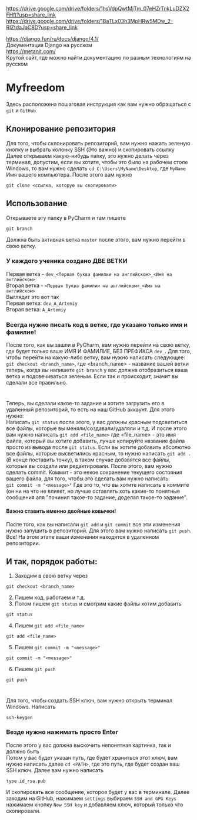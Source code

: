 https://drive.google.com/drive/folders/1hsVdpQwtMjTm_07eHZrTnkLuDZX2FHft?usp=share_link
https://drive.google.com/drive/folders/1BaTLx03h3MpHRw5MDw_2-RIZtdaJaC8D?usp=share_link

https://django.fun/ru/docs/django/4.1/  
Документация Django на русском  
https://metanit.com/  
Крутой сайт, где можно найти документацию по разным технологиям на русском

# Myfreedom

Здесь расположена пошаговая инструкция как вам нужно обращаться с `git` и `GitHub`

## Клонирование репозитория
Для того, чтобы склонировать репозиторий, вам нужно нажать зеленую кнопку и выбрать колонку SSH (Это важно) и скопировать ссылку  
Далее открываем какую-нибудь папку, это нужно делать через терминал, допустим, если вы хотите, чтобы это было на рабочем столе Windows, то вам нужно сделать `cd C:\Users\MyName\Desktop`, где `MyName` Имя вашего компьютера.
После этого вам нужно 

```
git clone <ссылка, которую вы скопировали>
```

## Использование
Открываете эту папку в PyCharm и там пишете 

```
git branch
```
Должна быть активная ветка `master` после этого, вам нужно перейти в свою ветку.
### У каждого ученика создано ДВЕ ВЕТКИ
Первая ветка - `dev_<Первая буква фамилии на английском>_<Имя на английском>`  
Вторая ветка - `<Первая буква фамилии на английском>_<Имя на английском>`  
Выглядит это вот так  
Первая ветка: `dev_A_Artemiy`   
Вторая ветка: `A_Artemiy`  
### Всегда нужно писать код в ветке, где указано только имя и фамилие!
После того, как вы зашли в PyCharm, вам нужно перейти на свою ветку, где будет только ваше ИМЯ И ФАМИЛИЕ, БЕЗ ПРЕФИКСА `dev_`. Для того, чтобы перейти на какую-либо ветку, вам нужно написать следующее:  
`git checkout <branch_name>`, где <branch_name> - название вашей ветки
теперь, когда вы напишете `git branch` у вас должна отобразиться ваша ветка и подсвечиваться зеленым. Если так и происходит, значит вы сделали все правильно. 
#
Теперь, вы сделали какое-то задание и хотите загрузить его в удаленный репозиторий, то есть на наш GitHub аккаунт. Для этого нужно:  
Написать `git status` после этого, у вас должны красным подсветиться все файлы, которые вы меняли/создавали/удаляли и т.д. И после этого вам нужно написать `git add <file_name>` где <file_name> - это имя файла,  который вы хотите добавить, лучше копируйте название файла просто из вывода после `git status`. Если вы хотите добавить абсолютно все файлы, которые высветились красным, то нужно написать `git add .` (В конце поставить точку), в таком случае добавятся все файлы, которые вы создали или редактировали. После этого, вам нужно сделать commit. Коммит - это некое сохранение текущего состояния вашего файла, для того, чтобы это сделать вам нужно написать:  
`git commit -m "<message>"` Где <message> это то, что вы хотите написать в коммите (он ни на что не влияет, но лучше оставлять хоть какие-то понятные сообщения аля "починил такое-то задание, доделал такое-то задание".
#### Важно ставить именно двойные ковычки!
После того, как вы написали `git add` и `git commit` все эти изменения нужно запушить в репозиторий. Для этого вам нужно написать `git push`. Все! На этом этапе ваши изменения находятся в удаленном репозитории.
## И так, порядок работы:
1. Заходим в свою ветку через 
```
git checkout <branch_name>
``` 
2. Пишем код, работаем и т.д.
3. Потом пишем `git status` и смотрим какие файлы хотим добавить
```
git status
```
4. Пишем `git add <file_name>`
```
git add <file_name>
```
5. Пишем `git commit -m "<message>"`
```
git commit -m "<message>"
```
6. Пишем `git push`
```
git push
```
#
Для того, чтобы создать SSH ключ, вам нужно открыть терминал Windows. Написать
```
ssh-keygen
```
### Везде нужно нажимать просто Enter  
После этого у вас должна выскочить непонятная картинка, так и должно быть  
Потом у вас будет указан путь, где будет храниться этот ключ, вам нужно написать далее 
`cd <PATH>`, где <PATH> это путь, где будет создан ваш SSH ключ. Далее вам нужно написать
```
type id_rsa.pub
``` 
И скопировать все сообщение, которое будет у вас в терминале.
Далее заходим на GitHub, нажимаем `settings`  выбираем `SSH and GPG Keys`
нажимаем кнопку `New SSH key` и добавляем ключ, который только что скопировали.
